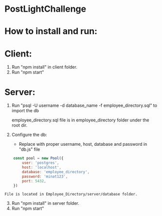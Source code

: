 # PostLightChallenge

# How to install and run:

# Client:

1. Run "npm install" in client folder.
2. Run "npm start"

# Server:
1. Run "psql -U username -d database_name -f employee_directory.sql" to import the db

   employee_directory.sql file is in employee_directory folder under the root dir.
2. Configure the db:
   - Replace with proper username, host, database and password in "db.js" file
```js
    const pool = new Pool({
        user: 'postgres',
        host: 'localhost',
        database: 'employee_directory',
        password: 'minat123',
        port: 5432,
    })
```
    File is located in Employee_Directory/server/database folder.


3. Run "npm install" in server folder.
4. Run "npm start"

